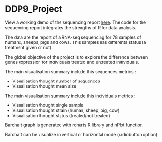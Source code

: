 # DDP9_Project
View a working demo of the sequencing report [here](https://gdscan-gaeleven.shinyapps.io/rawcode). The code for the sequencing report integrates the strengths of R for data analysis.

The data are the report of a RNA-seq sequencing for 78 samples of humans, sheeps, pigs and cows. This samples has differents status (a treatment given or not). 

The global objective of the project is to explore the difference between genes expression for individuals treated and untreated individuals.

The main visualisation summary include this sequences metrics :
* Visualisation thought number of sequences
* Visualisation thought mean size

The main visualisation summary include this individuals metrics :
* Visualisation thought single sample
* Visualisation thought strain (human, sheep, pig, cow)
* Visualisation thought status (treated/not treated)

Barchart graph is generated with rcharts R library and nPlot function.

Barchart can be visualize in vertical or horizontal mode (radiobutton option)



